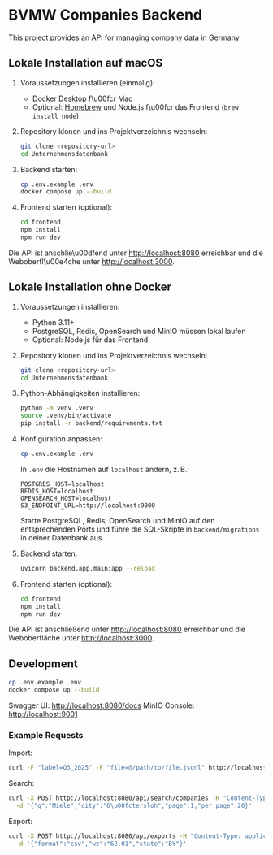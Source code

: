 # BVMW Companies Backend

This project provides an API for managing company data in Germany.

## Lokale Installation auf macOS

1. Voraussetzungen installieren (einmalig):

   - [Docker Desktop f\u00fcr Mac](https://www.docker.com/products/docker-desktop/)
   - Optional: [Homebrew](https://brew.sh/) und Node.js f\u00fcr das Frontend (`brew install node`)

2. Repository klonen und ins Projektverzeichnis wechseln:

   ```bash
   git clone <repository-url>
   cd Unternehmensdatenbank
   ```

3. Backend starten:

   ```bash
   cp .env.example .env
   docker compose up --build
   ```

4. Frontend starten (optional):

   ```bash
   cd frontend
   npm install
   npm run dev
   ```

Die API ist anschlie\u00dfend unter <http://localhost:8080> erreichbar und die Weboberfl\u00e4che unter <http://localhost:3000>.


## Lokale Installation ohne Docker

1. Voraussetzungen installieren:

   - Python 3.11+
   - PostgreSQL, Redis, OpenSearch und MinIO müssen lokal laufen
   - Optional: Node.js für das Frontend

2. Repository klonen und ins Projektverzeichnis wechseln:

   ```bash
   git clone <repository-url>
   cd Unternehmensdatenbank
   ```

3. Python-Abhängigkeiten installieren:

   ```bash
   python -m venv .venv
   source .venv/bin/activate
   pip install -r backend/requirements.txt
   ```

4. Konfiguration anpassen:

   ```bash
   cp .env.example .env
   ```

   In `.env` die Hostnamen auf `localhost` ändern, z. B.:

   ```
   POSTGRES_HOST=localhost
   REDIS_HOST=localhost
   OPENSEARCH_HOST=localhost
   S3_ENDPOINT_URL=http://localhost:9000
   ```

   Starte PostgreSQL, Redis, OpenSearch und MinIO auf den entsprechenden Ports und führe die SQL-Skripte in `backend/migrations` in deiner Datenbank aus.

5. Backend starten:

   ```bash
   uvicorn backend.app.main:app --reload
   ```

6. Frontend starten (optional):

   ```bash
   cd frontend
   npm install
   npm run dev
   ```

Die API ist anschließend unter <http://localhost:8080> erreichbar und die Weboberfläche unter <http://localhost:3000>.


## Development

```bash
cp .env.example .env
docker compose up --build
```

Swagger UI: <http://localhost:8080/docs>
MinIO Console: <http://localhost:9001>

### Example Requests

Import:
```bash
curl -F "label=Q3_2025" -F "file=@/path/to/file.jsonl" http://localhost:8080/api/imports
```

Search:
```bash
curl -X POST http://localhost:8080/api/search/companies -H "Content-Type: application/json" \
  -d '{"q":"Miele","city":"G\u00fctersloh","page":1,"per_page":20}'
```

Export:
```bash
curl -X POST http://localhost:8080/api/exports -H "Content-Type: application/json" \
  -d '{"format":"csv","wz":"62.01","state":"BY"}'
```
